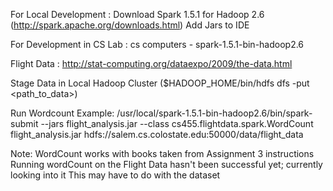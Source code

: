 For Local Development :
Download Spark 1.5.1 for Hadoop 2.6 (http://spark.apache.org/downloads.html)
Add Jars to IDE

For Development in CS Lab :
cs computers - spark-1.5.1-bin-hadoop2.6

Flight Data :
http://stat-computing.org/dataexpo/2009/the-data.html

Stage Data in Local Hadoop Cluster ($HADOOP_HOME/bin/hdfs dfs -put <path_to_data>)

Run Wordcount
Example:
/usr/local/spark-1.5.1-bin-hadoop2.6/bin/spark-submit --jars flight_analysis.jar --class cs455.flightdata.spark.WordCount flight_analysis.jar hdfs://salem.cs.colostate.edu:50000/data/flight_data

Note:
WordCount works with books taken from Assignment 3 instructions
Running wordCount on the Flight Data hasn't been successful yet; currently looking into it
This may have to do with the dataset
